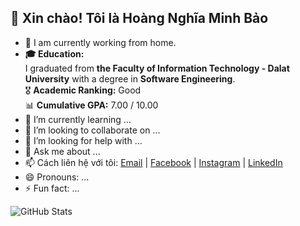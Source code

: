 ## 👋 Xin chào! Tôi là Hoàng Nghĩa Minh Bảo

- 🔭 I am currently working from home.
- **🎓 Education:**  
I graduated from **the Faculty of Information Technology - Dalat University** with a degree in **Software Engineering**.  
🎖️ **Academic Ranking:** Good  
📊 **Cumulative GPA:** 7.00 / 10.00
- 🌱 I’m currently learning ...
- 👯 I’m looking to collaborate on ...
- 🤔 I’m looking for help with ...
- 💬 Ask me about ...
- 📫 Cách liên hệ với tôi: [Email](mailto:minhbao8102@gmail.com) | [Facebook](https://www.facebook.com/minh.bao.3152) | [Instagram](https://www.instagram.com/minhbao.8102/) | [LinkedIn](https://www.linkedin.com/in/hoang-nghia-minh-bao-b5a285241/)
- 😄 Pronouns: ...
- ⚡ Fun fact: ...

![GitHub Stats](https://github-readme-stats.vercel.app/api?username=hoangminhbao8102&show_icons=true&theme=radical)
